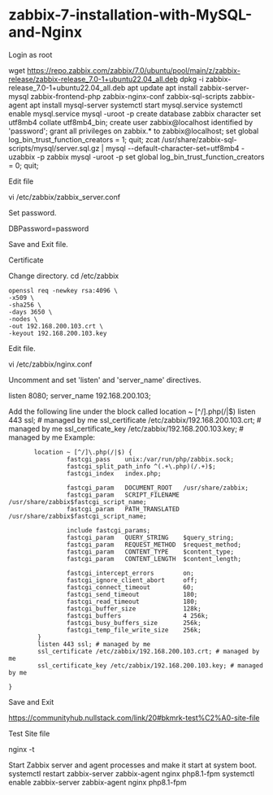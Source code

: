 # zabbix-7-installation-with-MySQL-and-Nginx

Login as root

wget https://repo.zabbix.com/zabbix/7.0/ubuntu/pool/main/z/zabbix-release/zabbix-release_7.0-1+ubuntu22.04_all.deb
dpkg -i zabbix-release_7.0-1+ubuntu22.04_all.deb
apt update
apt install zabbix-server-mysql zabbix-frontend-php zabbix-nginx-conf zabbix-sql-scripts zabbix-agent
apt install mysql-server
systemctl start mysql.service
systemctl enable mysql.service
mysql -uroot -p
create database zabbix character set utf8mb4 collate utf8mb4_bin;
create user zabbix@localhost identified by 'password';
grant all privileges on zabbix.* to zabbix@localhost;
set global log_bin_trust_function_creators = 1;
quit;
zcat /usr/share/zabbix-sql-scripts/mysql/server.sql.gz | mysql --default-character-set=utf8mb4 -uzabbix -p zabbix
mysql -uroot -p
set global log_bin_trust_function_creators = 0;
quit;

Edit file 

vi /etc/zabbix/zabbix_server.conf

Set password.

DBPassword=password

Save and Exit file.

Certificate 

Change directory.
cd /etc/zabbix
```
openssl req -newkey rsa:4096 \
-x509 \
-sha256 \
-days 3650 \
-nodes \
-out 192.168.200.103.crt \
-keyout 192.168.200.103.key
```
Edit file. 

vi /etc/zabbix/nginx.conf

Uncomment and set 'listen' and 'server_name' directives.

listen 8080;
server_name 192.168.200.103;

Add the following line under the block called  location ~ [^/]\.php(/|$)
listen 443 ssl; # managed by me
ssl_certificate /etc/zabbix/192.168.200.103.crt; # managed by me
ssl_certificate_key /etc/zabbix/192.168.200.103.key; # managed by me
Example:
```
       location ~ [^/]\.php(/|$) {
                fastcgi_pass    unix:/var/run/php/zabbix.sock;
                fastcgi_split_path_info ^(.+\.php)(/.+)$;
                fastcgi_index   index.php;

                fastcgi_param   DOCUMENT_ROOT   /usr/share/zabbix;
                fastcgi_param   SCRIPT_FILENAME /usr/share/zabbix$fastcgi_script_name;
                fastcgi_param   PATH_TRANSLATED /usr/share/zabbix$fastcgi_script_name;

                include fastcgi_params;
                fastcgi_param   QUERY_STRING    $query_string;
                fastcgi_param   REQUEST_METHOD  $request_method;
                fastcgi_param   CONTENT_TYPE    $content_type;
                fastcgi_param   CONTENT_LENGTH  $content_length;

                fastcgi_intercept_errors        on;
                fastcgi_ignore_client_abort     off;
                fastcgi_connect_timeout         60;
                fastcgi_send_timeout            180;
                fastcgi_read_timeout            180;
                fastcgi_buffer_size             128k;
                fastcgi_buffers                 4 256k;
                fastcgi_busy_buffers_size       256k;
                fastcgi_temp_file_write_size    256k;
        }
        listen 443 ssl; # managed by me
        ssl_certificate /etc/zabbix/192.168.200.103.crt; # managed by me
        ssl_certificate_key /etc/zabbix/192.168.200.103.key; # managed by me

}
```
Save and Exit

https://communityhub.nullstack.com/link/20#bkmrk-test%C2%A0-site-file
 
Test Site file

nginx -t

Start Zabbix server and agent processes and make it start at system boot.
systemctl restart zabbix-server zabbix-agent nginx php8.1-fpm
systemctl enable zabbix-server zabbix-agent nginx php8.1-fpm

